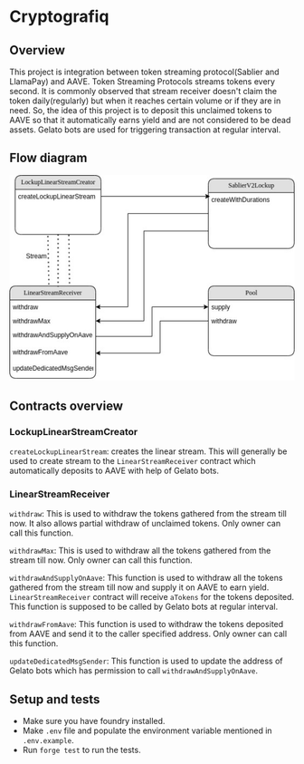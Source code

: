 # Cryptografiq

## Overview

This project is integration between token streaming protocol(Sablier and LlamaPay) and AAVE. Token Streaming Protocols streams tokens every second. It is commonly observed that stream receiver doesn't claim the token daily(regularly) but when it reaches certain volume or if they are in need. So, the idea of this project is to deposit this unclaimed tokens to AAVE so that it automatically earns yield and are not considered to be dead assets. Gelato bots are used for triggering transaction at regular interval.

## Flow diagram

![Screenshot](/Screenshot.jpeg)

## Contracts overview

### LockupLinearStreamCreator

`createLockupLinearStream`: creates the linear stream. This will generally be used to create stream to the `LinearStreamReceiver` contract which automatically deposits to AAVE with help of Gelato bots.

### LinearStreamReceiver

`withdraw`: This is used to withdraw the tokens gathered from the stream till now. It also allows partial withdraw of unclaimed tokens. Only owner can call this function.

`withdrawMax`: This is used to withdraw all the tokens gathered from the stream till now. Only owner can call this function.

`withdrawAndSupplyOnAave`: This function is used to withdraw all the tokens gathered from the stream till now and supply it on AAVE to earn yield. `LinearStreamReceiver` contract will receive `aTokens` for the tokens deposited. This function is supposed to be called by Gelato bots at regular interval.

`withdrawFromAave`: This function is used to withdraw the tokens deposited from AAVE and send it to the caller specified address. Only owner can call this function.

`updateDedicatedMsgSender`: This function is used to update the address of Gelato bots which has permission to call `withdrawAndSupplyOnAave`.

## Setup and tests

* Make sure you have foundry installed.
* Make `.env` file and populate the environment variable mentioned in `.env.example`.
* Run `forge test` to run the tests.






